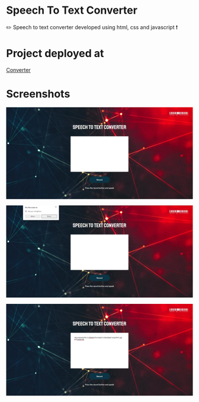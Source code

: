 # Speech To Text Converter
✏️ Speech to text converter developed using html, css and javascript ❗

# Project deployed at

<a href="https://mithesh14.github.io/Speech-to-text-converter/">Converter</a>

# Screenshots

![screenshots](https://github.com/Mithesh14/Speech-to-text-converter/blob/main/images/image1.jpg)

![screenshots](https://github.com/Mithesh14/Speech-to-text-converter/blob/main/images/image2.jpg)

![screenshots](https://github.com/Mithesh14/Speech-to-text-converter/blob/main/images/image3.jpg)
 
 
